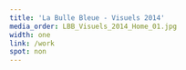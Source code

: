 ```yaml
---
title: 'La Bulle Bleue - Visuels 2014'
media_order: LBB_Visuels_2014_Home_01.jpg
width: one
link: /work
spot: non
---
```


